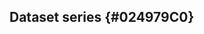## Dataset series {#024979C0}
<section data-include-format='markdown' data-include='142-applicable_legislation.md'></section>
<section data-include-format='markdown' data-include='143-contact_point_.md'></section>
<section data-include-format='markdown' data-include='144-description.md'></section>
<section data-include-format='markdown' data-include='145-frequency.md'></section>
<section data-include-format='markdown' data-include='146-geographical_coverage.md'></section>
<section data-include-format='markdown' data-include='147-modification_date.md'></section>
<section data-include-format='markdown' data-include='148-publisher.md'></section>
<section data-include-format='markdown' data-include='149-release_date.md'></section>
<section data-include-format='markdown' data-include='150-temporal_coverage.md'></section>
<section data-include-format='markdown' data-include='151-title.md'></section>
